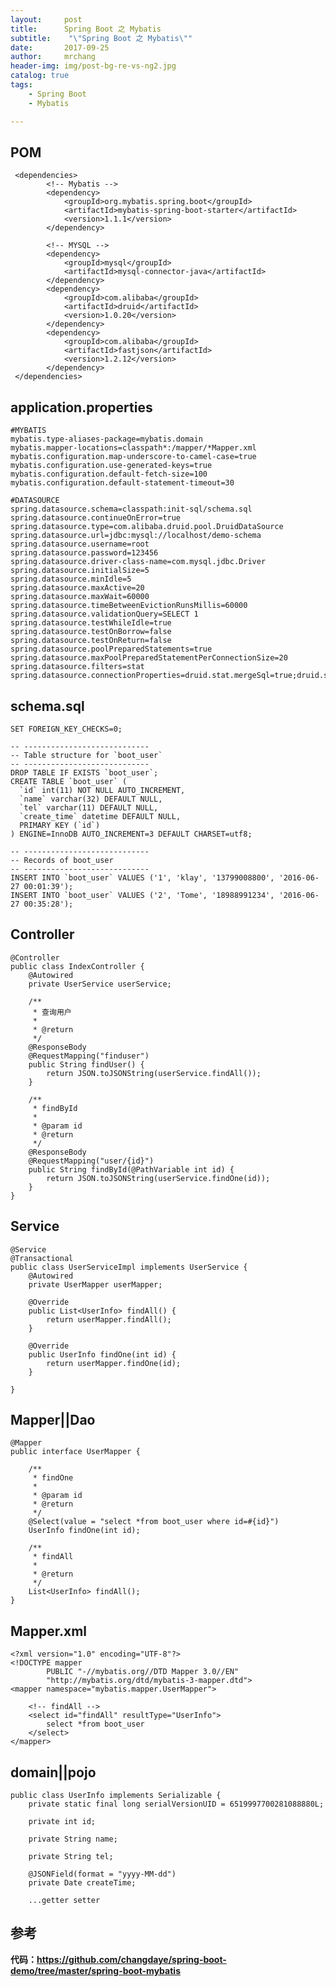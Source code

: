 ```yaml
---
layout:     post
title:     	Spring Boot 之 Mybatis
subtitle:    "\"Spring Boot 之 Mybatis\""
date:       2017-09-25
author:     mrchang
header-img: img/post-bg-re-vs-ng2.jpg
catalog: true
tags:
    - Spring Boot
    - Mybatis

---
```



## POM

	 <dependencies>
	        <!-- Mybatis -->
	        <dependency>
	            <groupId>org.mybatis.spring.boot</groupId>
	            <artifactId>mybatis-spring-boot-starter</artifactId>
	            <version>1.1.1</version>
	        </dependency>
	       
	        <!-- MYSQL -->
	        <dependency>
	            <groupId>mysql</groupId>
	            <artifactId>mysql-connector-java</artifactId>
	        </dependency>
	        <dependency>
	            <groupId>com.alibaba</groupId>
	            <artifactId>druid</artifactId>
	            <version>1.0.20</version>
	        </dependency>
	        <dependency>
	            <groupId>com.alibaba</groupId>
	            <artifactId>fastjson</artifactId>
	            <version>1.2.12</version>
	        </dependency>
	 </dependencies>
	 
	 
	
## application.properties

	#MYBATIS
	mybatis.type-aliases-package=mybatis.domain
	mybatis.mapper-locations=classpath*:/mapper/*Mapper.xml
	mybatis.configuration.map-underscore-to-camel-case=true
	mybatis.configuration.use-generated-keys=true
	mybatis.configuration.default-fetch-size=100
	mybatis.configuration.default-statement-timeout=30
	
	#DATASOURCE
	spring.datasource.schema=classpath:init-sql/schema.sql
	spring.datasource.continueOnError=true
	spring.datasource.type=com.alibaba.druid.pool.DruidDataSource
	spring.datasource.url=jdbc:mysql://localhost/demo-schema
	spring.datasource.username=root
	spring.datasource.password=123456
	spring.datasource.driver-class-name=com.mysql.jdbc.Driver
	spring.datasource.initialSize=5
	spring.datasource.minIdle=5
	spring.datasource.maxActive=20
	spring.datasource.maxWait=60000
	spring.datasource.timeBetweenEvictionRunsMillis=60000
	spring.datasource.validationQuery=SELECT 1
	spring.datasource.testWhileIdle=true
	spring.datasource.testOnBorrow=false
	spring.datasource.testOnReturn=false
	spring.datasource.poolPreparedStatements=true
	spring.datasource.maxPoolPreparedStatementPerConnectionSize=20
	spring.datasource.filters=stat
	spring.datasource.connectionProperties=druid.stat.mergeSql=true;druid.stat.slowSqlMillis=5000
	
	
## schema.sql

	SET FOREIGN_KEY_CHECKS=0;
	
	-- ----------------------------
	-- Table structure for `boot_user`
	-- ----------------------------
	DROP TABLE IF EXISTS `boot_user`;
	CREATE TABLE `boot_user` (
	  `id` int(11) NOT NULL AUTO_INCREMENT,
	  `name` varchar(32) DEFAULT NULL,
	  `tel` varchar(11) DEFAULT NULL,
	  `create_time` datetime DEFAULT NULL,
	  PRIMARY KEY (`id`)
	) ENGINE=InnoDB AUTO_INCREMENT=3 DEFAULT CHARSET=utf8;
	
	-- ----------------------------
	-- Records of boot_user
	-- ----------------------------
	INSERT INTO `boot_user` VALUES ('1', 'klay', '13799008800', '2016-06-27 00:01:39');
	INSERT INTO `boot_user` VALUES ('2', 'Tome', '18988991234', '2016-06-27 00:35:28');
	
	
## Controller
		
	@Controller
	public class IndexController {
	    @Autowired
	    private UserService userService;
	
	    /**
	     * 查询用户
	     *
	     * @return
	     */
	    @ResponseBody
	    @RequestMapping("finduser")
	    public String findUser() {
	        return JSON.toJSONString(userService.findAll());
	    }
	
	    /**
	     * findById
	     *
	     * @param id
	     * @return
	     */
	    @ResponseBody
	    @RequestMapping("user/{id}")
	    public String findById(@PathVariable int id) {
	        return JSON.toJSONString(userService.findOne(id));
	    }
	}
	
	
## Service

	@Service
    @Transactional
    public class UserServiceImpl implements UserService {
        @Autowired
        private UserMapper userMapper;
    
        @Override
        public List<UserInfo> findAll() {
            return userMapper.findAll();
        }
    
        @Override
        public UserInfo findOne(int id) {
            return userMapper.findOne(id);
        }
    
    }
	
	
## Mapper||Dao


	@Mapper
	public interface UserMapper {
	
	    /**
	     * findOne
	     *
	     * @param id
	     * @return
	     */
	    @Select(value = "select *from boot_user where id=#{id}")
	    UserInfo findOne(int id);
	
	    /**
	     * findAll
	     *
	     * @return
	     */
	    List<UserInfo> findAll();
	}
	
	
## Mapper.xml

	<?xml version="1.0" encoding="UTF-8"?>
	<!DOCTYPE mapper
	        PUBLIC "-//mybatis.org//DTD Mapper 3.0//EN"
	        "http://mybatis.org/dtd/mybatis-3-mapper.dtd">
	<mapper namespace="mybatis.mapper.UserMapper">
	
	    <!-- findAll -->
	    <select id="findAll" resultType="UserInfo">
	        select *from boot_user
	    </select>
	</mapper>
	
## domain||pojo
	
	public class UserInfo implements Serializable {
	    private static final long serialVersionUID = 6519997700281088880L;
	
	    private int id;
	
	    private String name;
	
	    private String tel;
	
	    @JSONField(format = "yyyy-MM-dd")
	    private Date createTime;
	    
	    ...getter setter
	    
	    
## 参考

**代码：https://github.com/changdaye/spring-boot-demo/tree/master/spring-boot-mybatis**